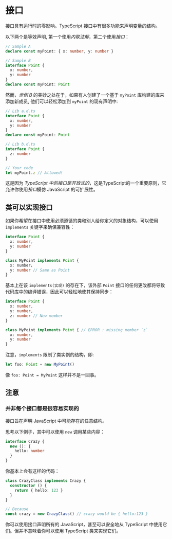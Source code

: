 # 接口

接口具有运行时的零影响。TypeScript 接口中有很多功能来声明变量的结构。  

以下两个是等效声明, 第一个使用*内联注解*，第二个使用*接口*：

```ts
// Sample A
declare const myPoint: { x: number, y: number }

// Sample B
interface Point {
  x: number,
  y: number
}
declare const myPoint: Point
```

然而，*示例 B* 的美妙之处在于，如果有人创建了一个基于 `myPoint` 库构建的库来添加新成员, 他们可以轻松添加到 `myPoint` 的现有声明中:  

```ts
// Lib a.d.ts
interface Point {
  x: number,
  y: number
}
declare const myPoint: Point

// Lib b.d.ts
interface Point {
  z: number
}

// Your code
let myPoint.z // Allowed!
```

这是因为 *TypeScript 中的接口是开放式的*，这是TypeScript的一个重要原则，它允许你使用*接口*模仿 JavaScript 的可扩展性。  

## 类可以实现接口  
  
如果你希望在接口中使用必须遵循的类和别人给你定义的对象结构，可以使用 `implements` 关键字来确保兼容性：  

```ts
interface Point {
  x: number,
  y: number
}

class MyPoint implements Point {
  x: number，
  y: number // Same as Point
}
```  

基本上在该 `implements(实现)` 的存在下，该外部 `Point` 接口的任何更改都将导致代码库中的编译错误，因此可以轻松地使其保持同步：  

```ts
interface Point {
  x: number,
  y: number,
  z: number // New member
}

class MyPoint implements Point { // ERROR : missing member `z`
  x: number,
  y: number
}

```

注意，`implements` 限制了类实例的结构，即:  

```ts
let foo: Point = new MyPoint()
```

像 `foo: Point = MyPoint` 这样并不是一回事。  

## 注意

### 并非每个接口都是很容易实现的  

接口旨在声明 JavaScript 中可能存在的任意结构。

思考以下例子，其中可以使用 `new` 调用某些内容：

```ts
interface Crazy {
  new (): {
    hello: number
  }
}
```

你基本上会有这样的代码：

```ts
class CrazyClass implements Crazy {
  constructor () {
    return { hello: 123 }
  }
}

// Because
const crazy = new CrazyClass() // crazy would be { hello:123 }
```

你可以使用接口声明所有的 JavaScript，甚至可以安全地从 TypeScript 中使用它们。但并不意味着你可以使用 TypeScript 类来实现它们。
